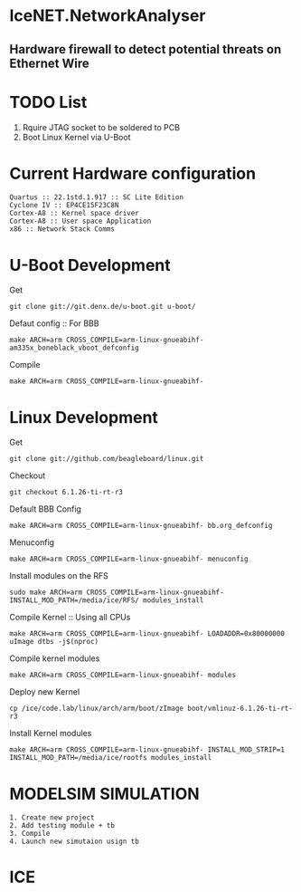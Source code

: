 # IceNET.NetworkAnalyser

Hardware firewall to detect potential threats on Ethernet Wire
-

# TODO List

1. Rquire JTAG socket to be soldered to PCB
2. Boot Linux Kernel via U-Boot

# Current Hardware configuration

	Quartus :: 22.1std.1.917 :: SC Lite Edition
	Cyclone IV :: EP4CE15F23C8N
	Cortex-A8 :: Kernel space driver
	Cortex-A8 :: User space Application
	x86 :: Network Stack Comms

# U-Boot Development

Get

	git clone git://git.denx.de/u-boot.git u-boot/

Defaut config :: For BBB

	make ARCH=arm CROSS_COMPILE=arm-linux-gnueabihf- am335x_boneblack_vboot_defconfig

Compile

	make ARCH=arm CROSS_COMPILE=arm-linux-gnueabihf-

# Linux Development

Get

	git clone git://github.com/beagleboard/linux.git

Checkout

	git checkout 6.1.26-ti-rt-r3

Default BBB Config

	make ARCH=arm CROSS_COMPILE=arm-linux-gnueabihf- bb.org_defconfig

Menuconfig

	make ARCH=arm CROSS_COMPILE=arm-linux-gnueabihf- menuconfig
	
Install modules on the RFS

	sudo make ARCH=arm CROSS_COMPILE=arm-linux-gnueabihf- INSTALL_MOD_PATH=/media/ice/RFS/ modules_install

Compile Kernel :: Using all CPUs

	make ARCH=arm CROSS_COMPILE=arm-linux-gnueabihf- LOADADDR=0x80000000 uImage dtbs -j$(nproc)

Compile kernel modules

	make ARCH=arm CROSS_COMPILE=arm-linux-gnueabihf- modules

Deploy new Kernel

	cp /ice/code.lab/linux/arch/arm/boot/zImage boot/vmlinuz-6.1.26-ti-rt-r3

Install Kernel modules

	make ARCH=arm CROSS_COMPILE=arm-linux-gnueabihf- INSTALL_MOD_STRIP=1 INSTALL_MOD_PATH=/media/ice/rootfs modules_install

# MODELSIM SIMULATION

	1. Create new project
	2. Add testing module + tb
	3. Compile
	4. Launch new simutaion usign tb

# ICE

